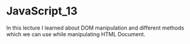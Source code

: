# JavaScript_13
In this lecture I learned about DOM manipulation and different methods which we can use while manipulating HTML Document.
